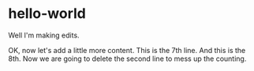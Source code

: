 # hello-world

Well I'm  making edits.

OK, now let's add a little more content.
This is the 7th line.
And this is the 8th.
Now we are going to delete the second line to mess up the counting.
